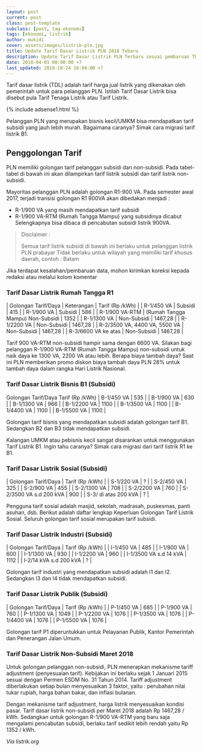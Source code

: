 ```yaml
---
layout: post
current: post
class: post-template
subclass: [post, tag-ekonomi]
tags: [ekonomi, listrik]
author: mukidi
cover: assets/images/listrik-pln.jpg
title: Update Tarif Dasar Listrik PLN 2018 Tebaru
description: Update Tarif Dasar Listrik PLN Terbaru sesuai pembaruan TDL per Maret 2018
date: 2018-04-01 00:00:00 +7
last_updated: 2018-10-24 16:04:00 +7
---
```

Tarif dasar listrik (TDL) adalah tarif harga jual listrik yang dikenakan oleh pemerintah untuk para pelanggan PLN. Istilah Tarif Dasar Listrik bisa disebut pula Tarif Tenaga Listrik atau Tarif Listrik.

{% include adsense1.html %}

Pelanggan PLN yang merupakan bisnis kecil/UMKM bisa mendapatkan tarif subsidi yang jauh lebih murah. Bagaimana caranya? Simak cara migrasi tarif listrik B1.

## Penggolongan Tarif

PLN memiliki golongan tarif pelanggan subsidi dan non-subsidi. Pada tabel-tabel di bawah ini akan dilampirkan tarif listrik subsidi dan tarif listrik non-subsidi.

Mayoritas pelanggan PLN adalah golongan R1-900 VA. Pada semester awal 2017, terjadi transisi golongan R1 900VA akan dibedakan menjadi :

- R-1/900 VA yang masih mendapatkan tarif subsidi
- R-1/900 VA-RTM (Rumah Tangga Mampu) yang subsidinya dicabut
Selengkapnya bisa dibaca di pencabutan subsidi listrik 900VA.

> Disclaimer :
>
> Semua tarif listrik subsidi di bawah ini berlaku untuk pelanggan listrik PLN prabayar
Tidak berlaku untuk wilayah yang memiliki tarif khusus daerah, contoh : Batam

Jika terdapat kesalahan/pembaruan data, mohon kirimkan koreksi kepada redaksi atau melalui kolom komentar

### Tarif Dasar Listrik Rumah Tangga R1

| Golongan Tarif/Daya | Keterangan | Tarif (Rp /kWh)  |
| R-1/450 VA | Subsidi | 415 |
| R-1/900 VA | Subsidi | 586 |
| R-1/900 VA-RTM | (Rumah Tangga Mampu) Non-Subsidi | 1352 |
| R-1/1300 VA | Non-Subsidi | 1467,28 |
| R-1/2200 VA | Non-Subsidi | 1467,28 |
| R-2/3500 VA, 4400 VA, 5500 VA | Non-Subsidi | 1467,28 |
| R-3/6600 VA ke atas | Non-Subsidi | 1467,28 |

Tarif 900 VA-RTM non-subsidi hampir sama dengan 6600 VA. Silakan bagi pelanggan R-1/900 VA-RTM (Rumah Tangga Mampu) non-subsidi untuk naik daya ke 1300 VA, 2200 VA atau lebih. Berapa biaya tambah daya? Saat ini PLN memberikan promo diskon biaya tambah daya PLN 28% untuk tambah daya dalam rangka Hari Listrik Nasional.

### Tarif Dasar Listrik Bisnis B1 (Subsidi)

Golongan Tarif/Daya Tarif (Rp /kWh)
| B-1/450 VA | 535 |
| B-1/900 VA | 630 |
| B-1/1300 VA | 966 |
| B-1/2200 VA | 1100 |
| B-1/3500 VA | 1100 |
| B-1/4400 VA | 1100 |
| B-1/5500 VA | 1100 |

Golongan tarif bisnis yang mendapatkan subsidi adalah golongan tarif B1. Sedangkan B2 dan B3 tidak mendapatkan subsidi.

Kalangan UMKM atau pebisnis kecil sangat disarankan untuk menggunakan Tarif Listrik B1.
Ingin tahu caranya? Simak cara migrasi dari tarif listrik R1 ke B1.

### Tarif Dasar Listrik Sosial (Subsidi)

| Golongan Tarif/Daya | Tarif (Rp /kWh) |
| S-1/220 VA | ? |
| S-2/450 VA | 325 |
| S-2/900 VA | 455 |
| S-2/1300 VA | 708 |
| S-2/2200 VA | 760 |
| S-2/3500 VA s.d 200 kVA | 900 |
| S-3/ di atas 200 kVA | ? |

Pengguna tarif sosial adalah masjid, sekolah, madrasah, puskesmas, panti asuhan, dsb. Berikut adalah daftar lengkap Keperluan Golongan Tarif Listrik Sosial. Seluruh golongan tarif sosial merupakan tarif subsidi.

### Tarif Dasar Listrik Industri (Subsidi)

| Golongan Tarif/Daya | Tarif (Rp /kWh) |
| I-1/450 VA | 485 |
| I-1/900 VA | 600 |
| I-1/1300 VA | 930 |
| I-1/2200 VA | 960 |
| I-1/3500 VA s.d 14 kVA | 1112 |
| I-2/14 kVA s.d 200 kVA | ? |

Golongan tarif industri yang mendapatkan subsidi adalah I1 dan I2. Sedangkan I3 dan I4 tidak mendapatkan subsidi.

### Tarif Dasar Listrik Publik (Subsidi)

| Golongan Tarif/Daya | Tarif (Rp /kWh) |
| P-1/450 VA | 685 |
| P-1/900 VA | 760 |
| P-1/1300 VA | 1049 |
| P-1/2200 VA | 1076 |
| P-1/3500 VA | 1076 |
| P-1/4400 VA | 1076 |
| P-1/5500 VA | 1076 |

Golongan tarif P1 diperuntukkan untuk Pelayanan Publik, Kantor Pemerintah dan Penerangan Jalan Umum.

### Tarif Dasar Listrik Non-Subsidi Maret 2018

Untuk golongan pelanggan non-subsidi, PLN menerapkan mekanisme tariff adjustment (penyesuaian tarif). Kebijakan ini berlaku sejak 1 Januari 2015 sesuai dengan Permen ESDM No. 31 Tahun 2014. Tariff adjustment diberlakukan setiap bulan menyesuaikan 3 faktor, yaitu : perubahan nilai tukar rupiah, harga bahan bakar, dan inflasi bulanan.

Dengan mekanisme tarif adjustment, harga listrik menyesuaikan kondisi pasar. Tarif dasar listrik non-subsidi per Maret 2018 adalah Rp 1467,28 / kWh. Sedangkan untuk golongan R-1/900 VA-RTM yang baru saja mengalami pencabutan subsidi, berlaku tarif sedikit lebih rendah yaitu Rp 1352 / kWh.

_Via listrik.org_